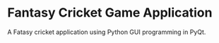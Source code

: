 # Fantasy Cricket Game Application
A Fatasy cricket application using Python GUI programming in PyQt.
